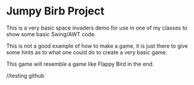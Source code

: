 # Jumpy Birb Project

This is a very basic space invaders demo for use in one of my classes to show some basic Swing/AWT code.

This is not a good example of how to make a game, it is just there to give some hints as to what one could do to create a very basic game.

This game will resemble a game like Flappy Bird in the end.

//testing github